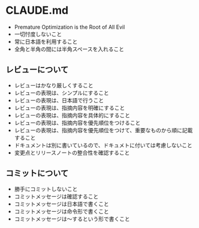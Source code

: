 # CLAUDE.md

- Premature Optimization is the Root of All Evil
- 一切忖度しないこと
- 常に日本語を利用すること
- 全角と半角の間には半角スペースを入れること

## レビューについて

- レビューはかなり厳しくすること
- レビューの表現は、シンプルにすること
- レビューの表現は、日本語で行うこと
- レビューの表現は、指摘内容を明確にすること
- レビューの表現は、指摘内容を具体的にすること
- レビューの表現は、指摘内容を優先順位をつけること
- レビューの表現は、指摘内容を優先順位をつけて、重要なものから順に記載すること
- ドキュメントは別に書いているので、ドキュメトに付いては考慮しないこと
- 変更点とリリースノートの整合性を確認すること

## コミットについて

- 勝手にコミットしないこと
- コミットメッセージは確認すること
- コミットメッセージは日本語で書くこと
- コミットメッセージは命令形で書くこと
- コミットメッセージは〜するという形で書くこと
